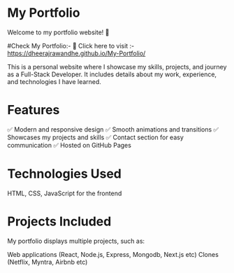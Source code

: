 # My Portfolio 

Welcome to my portfolio website! 🚀


#Check My Portfolio:-
🔗 Click here to visit :- https://dheerajrawandhe.github.io/My-Portfolio/


This is a personal website where I showcase my skills, projects, and journey as a Full-Stack Developer. It includes details about my work, experience, and technologies I have learned.



# Features
✅ Modern and responsive design
✅ Smooth animations and transitions
✅ Showcases my projects and skills
✅ Contact section for easy communication
✅ Hosted on GitHub Pages

# Technologies Used
HTML, CSS, JavaScript for the frontend

# Projects Included
My portfolio displays multiple projects, such as:

Web applications (React, Node.js, Express, Mongodb, Next.js etc)
Clones (Netflix, Myntra, Airbnb etc)

